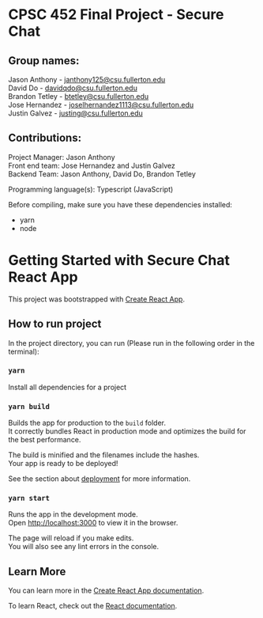 # CPSC 452 Final Project - Secure Chat

## Group names:<br/>
Jason Anthony - janthony125@csu.fullerton.edu<br/>
David Do - davidqdo@csu.fullerton.edu<br/>
Brandon Tetley - btetley@csu.fullerton.edu<br/>
Jose Hernandez - joselhernandez1113@csu.fullerton.edu<br/>
Justin Galvez - justing@csu.fullerton.edu<br/>

## Contributions:<br/>
Project Manager: Jason Anthony<br/>
Front end team: Jose Hernandez and Justin Galvez<br/>
Backend Team: Jason Anthony, David Do, Brandon Tetley<br/>

Programming language(s): Typescript (JavaScript)


Before compiling, make sure you have these dependencies installed:
- yarn 
- node


# Getting Started with Secure Chat React App

This project was bootstrapped with [Create React App](https://github.com/facebook/create-react-app).

## How to run project

In the project directory, you can run (Please run in the following order in the terminal):


### `yarn`

Install all dependencies for a project

### `yarn build`

Builds the app for production to the `build` folder.\
It correctly bundles React in production mode and optimizes the build for the best performance.

The build is minified and the filenames include the hashes.\
Your app is ready to be deployed!

See the section about [deployment](https://facebook.github.io/create-react-app/docs/deployment) for more information.

### `yarn start`

Runs the app in the development mode.\
Open [http://localhost:3000](http://localhost:3000) to view it in the browser.

The page will reload if you make edits.\
You will also see any lint errors in the console.

## Learn More

You can learn more in the [Create React App documentation](https://facebook.github.io/create-react-app/docs/getting-started).

To learn React, check out the [React documentation](https://reactjs.org/).

